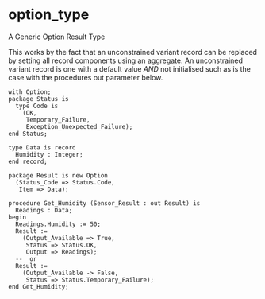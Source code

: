 # option_type
A Generic Option Result Type

This works by the fact that an unconstrained variant record can be replaced by setting all record components using an aggregate. An unconstrained variant record is one with a default value *AND* not initialised such as is the case with the procedures out parameter below.

```
with Option;
package Status is
  type Code is
    (OK,
     Temporary_Failure,
     Exception_Unexpected_Failure);
end Status;

type Data is record
  Humidity : Integer;
end record; 

package Result is new Option
  (Status_Code => Status.Code,
   Item => Data);

procedure Get_Humidity (Sensor_Result : out Result) is
  Readings : Data;
begin
  Readings.Humidity := 50;
  Result :=
    (Output_Available => True,
     Status => Status.OK,
     Output => Readings);
  --  or
  Result :=
    (Output_Available -> False,
     Status => Status.Temporary_Failure);
end Get_Humidity; 

``` 
